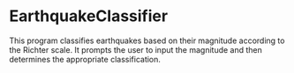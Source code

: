 # EarthquakeClassifier
This program classifies earthquakes based on their magnitude according to the Richter scale.   It prompts the user to input the magnitude and then determines the appropriate classification.
